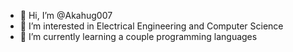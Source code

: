 - 👋 Hi, I’m @Akahug007
- 👀 I’m interested in Electrical Engineering and Computer Science
- 🌱 I’m currently learning a couple programming languages

<!---
Akahug007/Akahug007 is a ✨ special ✨ repository because its `README.md` (this file) appears on your GitHub profile.
You can click the Preview link to take a look at your changes.
--->
